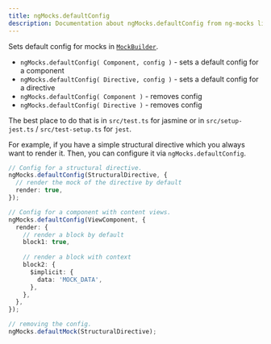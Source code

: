 ```yaml
---
title: ngMocks.defaultConfig
description: Documentation about ngMocks.defaultConfig from ng-mocks library
---
```


Sets default config for mocks in [`MockBuilder`](../MockBuilder.md#config).

- `ngMocks.defaultConfig( Component, config )` - sets a default config for a component
- `ngMocks.defaultConfig( Directive, config )` - sets a default config for a directive
- `ngMocks.defaultConfig( Component )` - removes config
- `ngMocks.defaultConfig( Directive )` - removes config

The best place to do that is in `src/test.ts` for jasmine or in `src/setup-jest.ts` / `src/test-setup.ts` for `jest`.

For example, if you have a simple structural directive which you always want to render it.
Then, you can configure it via `ngMocks.defaultConfig`.

```ts title="src/test.ts"
// Config for a structural directive.
ngMocks.defaultConfig(StructuralDirective, {
  // render the mock of the directive by default
  render: true,
});

// Config for a component with content views.
ngMocks.defaultConfig(ViewComponent, {
  render: {
    // render a block by default
    block1: true,
    
    // render a block with context
    block2: {
      $implicit: {
        data: 'MOCK_DATA',
      },
    },
  },
});

// removing the config.
ngMocks.defaultMock(StructuralDirective);
```
